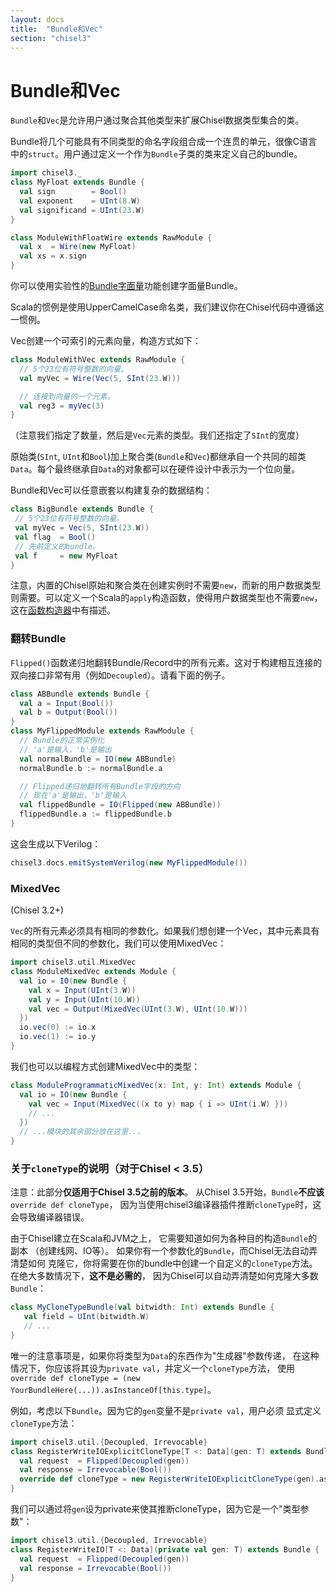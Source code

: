 ```yaml
---
layout: docs
title:  "Bundle和Vec"
section: "chisel3"
---
```


# Bundle和Vec

`Bundle`和`Vec`是允许用户通过聚合其他类型来扩展Chisel数据类型集合的类。

Bundle将几个可能具有不同类型的命名字段组合成一个连贯的单元，很像C语言中的`struct`。用户通过定义一个作为`Bundle`子类的类来定义自己的bundle。

```scala mdoc:silent
import chisel3._
class MyFloat extends Bundle {
  val sign        = Bool()
  val exponent    = UInt(8.W)
  val significand = UInt(23.W)
}

class ModuleWithFloatWire extends RawModule {
  val x  = Wire(new MyFloat)
  val xs = x.sign
}
```

你可以使用实验性的[Bundle字面量](../appendix/experimental-features#bundle-literals)功能创建字面量Bundle。

Scala的惯例是使用UpperCamelCase命名类，我们建议你在Chisel代码中遵循这一惯例。

Vec创建一个可索引的元素向量，构造方式如下：

```scala mdoc:silent
class ModuleWithVec extends RawModule {
  // 5个23位有符号整数的向量。
  val myVec = Wire(Vec(5, SInt(23.W)))

  // 连接到向量的一个元素。
  val reg3 = myVec(3)
}
```

（注意我们指定了数量，然后是`Vec`元素的类型。我们还指定了`SInt`的宽度）

原始类(`SInt`, `UInt`和`Bool`)加上聚合类(`Bundle`和`Vec`)都继承自一个共同的超类`Data`。每个最终继承自`Data`的对象都可以在硬件设计中表示为一个位向量。

Bundle和Vec可以任意嵌套以构建复杂的数据结构：

```scala mdoc:silent
class BigBundle extends Bundle {
 // 5个23位有符号整数的向量。
 val myVec = Vec(5, SInt(23.W))
 val flag  = Bool()
 // 先前定义的bundle。
 val f     = new MyFloat
}
```

注意，内置的Chisel原始和聚合类在创建实例时不需要`new`，而新的用户数据类型则需要。可以定义一个Scala的`apply`构造函数，使得用户数据类型也不需要`new`，这在[函数构造器](../explanations/functional-module-creation)中有描述。

### 翻转Bundle

`Flipped()`函数递归地翻转Bundle/Record中的所有元素。这对于构建相互连接的双向接口非常有用（例如`Decoupled`）。请看下面的例子。

```scala mdoc:silent
class ABBundle extends Bundle {
  val a = Input(Bool())
  val b = Output(Bool())
}
class MyFlippedModule extends RawModule {
  // Bundle的正常实例化
  // 'a'是输入，'b'是输出
  val normalBundle = IO(new ABBundle)
  normalBundle.b := normalBundle.a

  // Flipped递归地翻转所有Bundle字段的方向
  // 现在'a'是输出，'b'是输入
  val flippedBundle = IO(Flipped(new ABBundle))
  flippedBundle.a := flippedBundle.b
}
```

这会生成以下Verilog：

```scala mdoc:verilog
chisel3.docs.emitSystemVerilog(new MyFlippedModule())
```

### MixedVec

(Chisel 3.2+)

`Vec`的所有元素必须具有相同的参数化。如果我们想创建一个Vec，其中元素具有相同的类型但不同的参数化，我们可以使用MixedVec：

```scala mdoc:silent
import chisel3.util.MixedVec
class ModuleMixedVec extends Module {
  val io = IO(new Bundle {
    val x = Input(UInt(3.W))
    val y = Input(UInt(10.W))
    val vec = Output(MixedVec(UInt(3.W), UInt(10.W)))
  })
  io.vec(0) := io.x
  io.vec(1) := io.y
}
```

我们也可以以编程方式创建MixedVec中的类型：

```scala mdoc:silent
class ModuleProgrammaticMixedVec(x: Int, y: Int) extends Module {
  val io = IO(new Bundle {
    val vec = Input(MixedVec((x to y) map { i => UInt(i.W) }))
    // ...
  })
  // ...模块的其余部分放在这里...
}
```

### 关于`cloneType`的说明（对于Chisel < 3.5）

注意：此部分**仅适用于Chisel 3.5之前的版本**。
从Chisel 3.5开始，`Bundle`**不应该**`override def cloneType`，
因为当使用chisel3编译器插件推断`cloneType`时，这会导致编译器错误。

由于Chisel建立在Scala和JVM之上，
它需要知道如何为各种目的构造`Bundle`的副本
（创建线网、IO等）。
如果你有一个参数化的`Bundle`，而Chisel无法自动弄清楚如何
克隆它，你将需要在你的bundle中创建一个自定义的`cloneType`方法。
在绝大多数情况下，**这不是必需的**，
因为Chisel可以自动弄清楚如何克隆大多数`Bundle`：

```scala mdoc:silent
class MyCloneTypeBundle(val bitwidth: Int) extends Bundle {
   val field = UInt(bitwidth.W)
   // ...
}
```

唯一的注意事项是，如果你将类型为`Data`的东西作为"生成器"参数传递，
在这种情况下，你应该将其设为`private val`，并定义一个`cloneType`方法，
使用`override def cloneType = (new YourBundleHere(...)).asInstanceOf[this.type]`。

例如，考虑以下`Bundle`。因为它的`gen`变量不是`private val`，用户必须
显式定义`cloneType`方法：

<!-- 无法编译这个，因为cloneType现在是一个错误 -->
```scala
import chisel3.util.{Decoupled, Irrevocable}
class RegisterWriteIOExplicitCloneType[T <: Data](gen: T) extends Bundle {
  val request  = Flipped(Decoupled(gen))
  val response = Irrevocable(Bool())
  override def cloneType = new RegisterWriteIOExplicitCloneType(gen).asInstanceOf[this.type]
}
```

我们可以通过将`gen`设为private来使其推断cloneType，因为它是一个"类型参数"：

```scala mdoc:silent
import chisel3.util.{Decoupled, Irrevocable}
class RegisterWriteIO[T <: Data](private val gen: T) extends Bundle {
  val request  = Flipped(Decoupled(gen))
  val response = Irrevocable(Bool())
}
```
